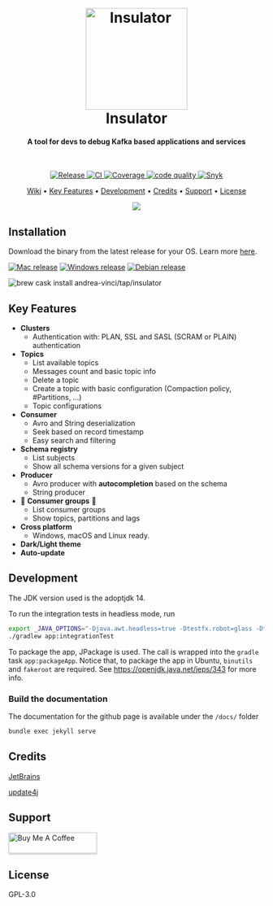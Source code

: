 <h1 align="center">
  <br>
  <img src="assets/icon.png" alt="Insulator" width="200">
  <br>
  Insulator
  <br>
</h1>

<h4 align="center">A tool for devs to debug Kafka based applications and services</h4>
<br/>
<p align="center">

<a href="https://github.com/andrea-vinci/Insulator/releases">
    <img src="https://github.com/andrea-vinci/Insulator/workflows/Release/badge.svg"
         alt="Release"/>
  </a>

<a href="https://github.com/andrea-vinci/Insulator/actions?query=workflow%3ACI">
    <img src="https://github.com/andrea-vinci/Insulator/workflows/CI/badge.svg"
         alt="CI"/>
  </a>

<a href="https://codeclimate.com/github/andrea-vinci/Insulator/test_coverage">
    <img src="https://api.codeclimate.com/v1/badges/fd385843d031f1ad99f8/test_coverage" 
        alt="Coverage"/>
    </a>

<a href="https://codeclimate.com/github/andrea-vinci/Insulator/maintainability">
    <img src="https://api.codeclimate.com/v1/badges/fd385843d031f1ad99f8/maintainability" 
        alt="code quality"/>
    </a>

<a href="https://snyk.io/test/github/andrea-vinci/Insulator?targetFile=build.gradle">
    <img src="https://snyk.io/test/github/andrea-vinci/Insulator/badge.svg?targetFile=build.gradle"
         alt="Snyk"/>
  </a>

</p>

<p align="center">
  <a href="https://andrea-vinci.github.io/Insulator/wiki/">Wiki</a> •
  <a href="#key-features">Key Features</a> •
  <a href="#development">Development</a> •
  <a href="#credits">Credits</a> •
  <a href="#support">Support</a> •
  <a href="#license">License</a>
</p>

<p align="center">
        <img src="assets/insulator_dark_mode.gif">
</p>

## Installation

Download the binary from the latest release for your OS. Learn more [here](https://andrea-vinci.github.io/Insulator/wiki/Installation/).

[![Mac release](https://badgen.net/badge/icon/Mac%20Os?label=Download%20Latest%20Release&color=orange)](https://github.com/andrea-vinci/Insulator/releases/latest/download/insulator-mac.zip)
[![Windows release](https://badgen.net/badge/icon/Windows?label=Download%20Latest%20Release&color=orange)](https://github.com/andrea-vinci/Insulator/releases/latest/download/insulator-win.zip)
[![Debian release](https://badgen.net/badge/icon/Debian?label=Download%20Latest%20Release&color=orange)](https://github.com/andrea-vinci/Insulator/releases/latest/download/insulator-debian.zip)

![brew cask install andrea-vinci/tap/insulator](https://badgen.net/badge/icon/brew%20cask%20install%20andrea-vinci%2Ftap%2Finsulator?label=🍻%20Brew&color=orange)

## Key Features

* **Clusters**
  * Authentication with: PLAN, SSL and SASL (SCRAM or PLAIN) authentication
* **Topics**
  * List available topics
  * Messages count and basic topic info
  * Delete a topic
  * Create a topic with basic configuration (Compaction policy, \#Partitions, ...)
  * Topic configurations
* **Consumer**
  * Avro and String deserialization
  * Seek based on record timestamp
  * Easy search and filtering
* **Schema registry**
  * List subjects
  * Show all schema versions for a given subject
* **Producer**
  * Avro producer with **autocompletion** based on the schema
  * String producer
* 🚧  **Consumer groups** 🚧
  * List consumer groups
  * Show topics, partitions and lags
* **Cross platform**
  * Windows, macOS and Linux ready.
* **Dark/Light theme**
* **Auto-update**

## Development

The JDK version used is the adoptjdk 14.

To run the integration tests in headless mode, run

```bash
export _JAVA_OPTIONS="-Djava.awt.headless=true -Dtestfx.robot=glass -Dtestfx.headless=true -Dprism.order=sw -Dprism.text=t2k  -Dtestfx.setup.timeout=2500 -Dheadless.geometry=1920x1080-64"
./gradlew app:integrationTest
```

To package the app, JPackage is used. The call is wrapped into the `gradle` task `app:packageApp`.
Notice that, to package the app in Ubuntu, `binutils` and `fakeroot` are required.
See https://openjdk.java.net/jeps/343 for more info.

### Build the documentation

The documentation for the github page is available under the `/docs/` folder

```bash
bundle exec jekyll serve
```

## Credits

[JetBrains](https://www.jetbrains.com/?from=Insulator)

[update4j](https://github.com/update4j/update4j)

## Support

<a href="https://www.buymeacoffee.com/andreavinci" target="_blank"><img src="https://www.buymeacoffee.com/assets/img/custom_images/orange_img.png" alt="Buy Me A Coffee" style="height: 41px !important;width: 174px !important;box-shadow: 0px 3px 2px 0px rgba(190, 190, 190, 0.5) !important;-webkit-box-shadow: 0px 3px 2px 0px rgba(190, 190, 190, 0.5) !important;" ></a>

## License

GPL-3.0
